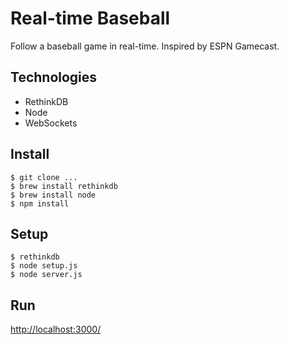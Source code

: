 # Real-time Baseball

Follow a baseball game in real-time. Inspired by ESPN Gamecast.

## Technologies

* RethinkDB
* Node
* WebSockets

## Install

    $ git clone ...
    $ brew install rethinkdb
    $ brew install node
    $ npm install

## Setup

    $ rethinkdb
    $ node setup.js
    $ node server.js

## Run

<http://localhost:3000/>
